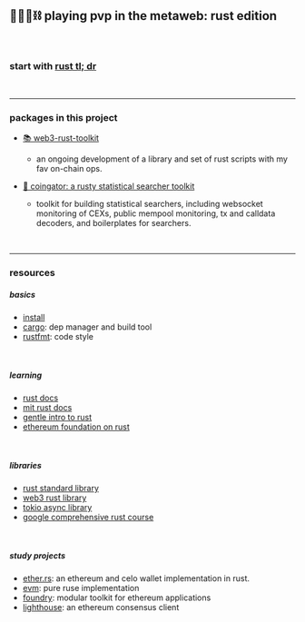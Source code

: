 ## 🥷🏻🎸⛓️ playing pvp in the metaweb: rust edition

<br>

### start with [rust tl; dr](rust_tldr.md)

<br>


----
### packages in this project

* [📚 web3-rust-toolkit](web3toolkit)
    - an ongoing development of a library and set of rust scripts with my fav on-chain ops.

* [🤖 coingator: a rusty statistical searcher toolkit](https://github.com/go-outside-labs/searcher-coingator-rs)
    - toolkit for building statistical searchers, including websocket monitoring of CEXs, public mempool monitoring, tx and calldata decoders, and boilerplates for searchers.

<br>



----

### resources

##### basics

* [install](https://web.mit.edu/rust-lang_v1.25/arch/amd64_ubuntu1404/share/doc/rust/html/book/second-edition/ch01-01-installation.html)
* [cargo](https://doc.rust-lang.org/cargo/): dep manager and build tool
* [rustfmt](https://github.com/rust-lang/rustfmt): code style

<br>

##### learning


* [rust docs](https://doc.rust-lang.org/stable/book/)
* [mit rust docs](https://web.mit.edu/rust-lang_v1.25/arch/amd64_ubuntu1404/share/doc/rust/html/book/index.html)
* [gentle intro to rust](https://stevedonovan.github.io/rust-gentle-intro/readme.html)
* [ethereum foundation on rust](https://ethereum.org/en/developers/docs/programming-languages/rust/)


<br>

##### libraries

* [rust standard library](https://doc.rust-lang.org/std/index.html)
* [web3 rust library](https://github.com/tomusdrw/rust-web3)
* [tokio async library](https://tokio.rs/tokio/tutorial/async)
* [google comprehensive rust course](https://github.com/google/comprehensive-rust)


<br>

##### study projects

* [ether.rs](https://github.com/gakonst/ethers-rs): an ethereum and celo wallet implementation in rust.
* [evm](https://github.com/rust-blockchain/evm): pure ruse implementation
* [foundry](https://github.com/foundry-rs/foundry): modular toolkit for ethereum applications
* [lighthouse](https://github.com/sigp/lighthouse): an ethereum consensus client
